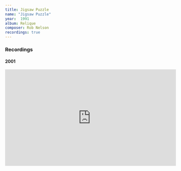 ```yaml
---
title: Jigsaw Puzzle
name: "Jigsaw Puzzle"
year:  1991
album: Relique
composer: Rob Nelson
recordings: true
---
```


<h3>Recordings</h3>

<h4>2001</h4>

<iframe width="560" height="315" src="https://www.youtube.com/embed/oRsZv4EU390" frameborder="0" allow="accelerometer; autoplay; encrypted-media; gyroscope; picture-in-picture" allowfullscreen></iframe>

